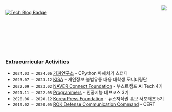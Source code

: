 <img align='right' src="https://github-readme-stats.vercel.app/api?username=wooy0ng&show_icons=true&bg_color=00000000">




<!--
[![Hits](https://hits.seeyoufarm.com/api/count/incr/badge.svg?url=https%3A%2F%2Fgithub.com%2Fwooy0ng&count_bg=%2379C83D&title_bg=%23555555&icon=&icon_color=%23E7E7E7&title=hits&edge_flat=false)](https://hits.seeyoufarm.com)
-->

[![Tech Blog Badge](http://img.shields.io/badge/-Tech%20blog-black?style=flat-square&logo=Naver&link=https://blog.naver.com/wooy0ng/)](https://blog.naver.com/wooy0ng)   

<br>

<!--
### My Interest

- **Network Engineering**
- **Python Backend / MLOps** 
- **Natural Language Processing**

-->

<br><br><br><br>

### Extracurricular Activities

- `2024.03 ~ 2024.06` [가짜연구소]() - CPython 파헤치기 스터디
- `2023.07 ~ 2023.12` [KISA](https://www.pipc.go.kr/np/) - 개인정보 불법유통 대응 대학생 모니터링단
- `2022.09 ~ 2023.02` [NAVER Connect Foundation](https://boostcamp.connect.or.kr/) - 부스트캠프 AI Tech 4기
- `2021.11 ~ 2022.05` [Programmers](https://programmers.co.kr/) - 인공지능 데브코스 3기
- `2020.06 ~ 2020.12` [Korea Press Foundation](https://www.kpf.or.kr/front/user/main.do) - 뉴스저작권 홍보 서포터즈 5기
- `2019.02 ~ 2020.05` [ROK Defense Communication Command](https://www.mnd.go.kr/mbshome/mbs/mnd/index.jsp) - CERT

<!--
**wooy0ng/wooy0ng** is a ✨ _special_ ✨ repository because its `README.md` (this file) appears on your GitHub profile.

Here are some ideas to get you started:

- 🔭 I’m currently working on ...
- 🌱 I’m currently learning ...
- 👯 I’m looking to collaborate on ...
- 🤔 I’m looking for help with ...
- 💬 Ask me about ...
- 📫 How to reach me: ...
- 😄 Pronouns: ...
- ⚡ Fun fact: ...
-->
